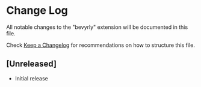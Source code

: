 # Change Log

All notable changes to the "bevyrly" extension will be documented in this file.

Check [Keep a Changelog](http://keepachangelog.com/) for recommendations on how to structure this file.

## [Unreleased]

- Initial release